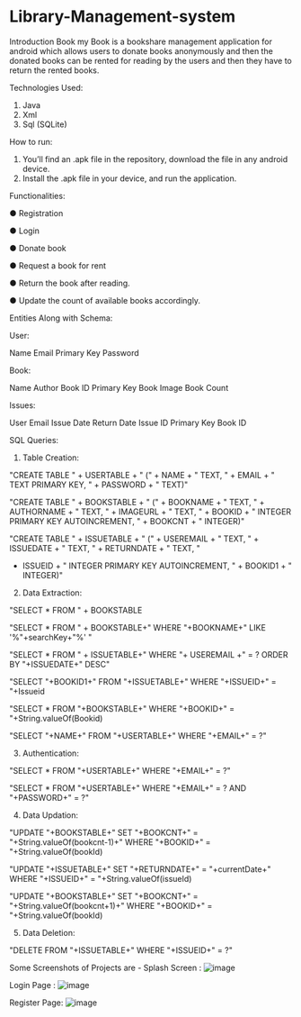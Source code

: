 # Library-Management-system

Introduction
Book my Book is a bookshare management application for android which
allows users to donate books anonymously and then the donated books
can be rented for reading by the users and then they have to return the
rented books.

Technologies Used:
1. Java
2. Xml
3. Sql (SQLite)

How to run:
1. You’ll find an .apk file in the repository, download the file in any
android device.
2. Install the .apk file in your device, and run the application.

Functionalities:

● Registration

● Login

● Donate book

● Request a book for rent

● Return the book after reading.

● Update the count of available books accordingly.

Entities Along with Schema:

User:

Name
Email Primary Key
Password

Book:

Name
Author
Book ID Primary Key
Book Image
Book Count

Issues:

User Email
Issue Date
Return Date
Issue ID Primary Key
Book ID

SQL Queries:

1. Table Creation:

"CREATE TABLE " + USERTABLE + " (" + NAME + " TEXT, " +
EMAIL + " TEXT PRIMARY KEY, " + PASSWORD + " TEXT)"

"CREATE TABLE " + BOOKSTABLE + " (" + BOOKNAME + " TEXT,
" + AUTHORNAME + " TEXT, " + IMAGEURL + " TEXT, " +
BOOKID + " INTEGER PRIMARY KEY AUTOINCREMENT, " +
BOOKCNT + " INTEGER)"

"CREATE TABLE " + ISSUETABLE + " (" + USEREMAIL + "
TEXT, " + ISSUEDATE + " TEXT, " + RETURNDATE + " TEXT, "
+ ISSUEID + " INTEGER PRIMARY KEY AUTOINCREMENT, " +
BOOKID1 + " INTEGER)"

2. Data Extraction:

"SELECT * FROM " + BOOKSTABLE

"SELECT * FROM " + BOOKSTABLE+" WHERE "+BOOKNAME+" LIKE
'%"+searchKey+"%' "

"SELECT * FROM " + ISSUETABLE+" WHERE "+ USEREMAIL +" =
? ORDER BY "+ISSUEDATE+" DESC"

"SELECT "+BOOKID1+" FROM "+ISSUETABLE+" WHERE
"+ISSUEID+" = "+Issueid

"SELECT * FROM "+BOOKSTABLE+" WHERE "+BOOKID+" =
"+String.valueOf(Bookid)

"SELECT "+NAME+" FROM "+USERTABLE+" WHERE "+EMAIL+" = ?"

3. Authentication:

"SELECT * FROM "+USERTABLE+" WHERE "+EMAIL+" = ?"

"SELECT * FROM "+USERTABLE+" WHERE "+EMAIL+" = ? AND
"+PASSWORD+" = ?"

4. Data Updation:

"UPDATE "+BOOKSTABLE+" SET "+BOOKCNT+" =
"+String.valueOf(bookcnt-1)+" WHERE "+BOOKID+" =
"+String.valueOf(bookId)

"UPDATE "+ISSUETABLE+" SET "+RETURNDATE+" =
"+currentDate+" WHERE "+ISSUEID+" =
"+String.valueOf(issueId)

"UPDATE "+BOOKSTABLE+" SET "+BOOKCNT+" =
"+String.valueOf(bookcnt+1)+" WHERE "+BOOKID+" =
"+String.valueOf(bookId)

5. Data Deletion:

"DELETE FROM "+ISSUETABLE+" WHERE "+ISSUEID+" = ?"

 
 Some Screenshots of Projects are -
 Splash Screen :
 ![image](https://user-images.githubusercontent.com/76650437/167289537-445de85b-1b7e-48f5-a11d-c214cbce36bd.png)
 
 Login Page :
 ![image](https://user-images.githubusercontent.com/76650437/167289584-f67be2cf-99c6-426b-8d13-33d4551454bc.png)
 
 Register Page:
 ![image](https://user-images.githubusercontent.com/76650437/167289615-63965b6e-5620-4a8f-bee6-318faeb91248.png)


